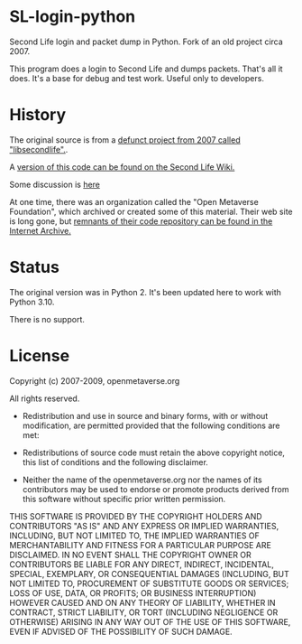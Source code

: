 # SL-login-python
Second Life login and packet dump in Python. Fork of an old project circa 2007.

This program does a login to Second Life and dumps packets. That's all it does. It's a base for debug and test work. Useful only to developers.

# History

The original source is from a [defunct project from 2007 called "libsecondlife".](https://web.archive.org/web/20070819045642/http://www.libsecondlife.org/wiki/Main_Page). 

A [version of this code can be found on the Second Life Wiki.](https://wiki.secondlife.com/wiki/Presence_Code_Python)

Some discussion is [here](https://web.archive.org/web/20080131121212/http://www.libsecondlife.org/wiki/Login)

At one time, there was an organization called the "Open Metaverse Foundation", which archived or created
some of this material. Their web site is long gone, but
[remnants of their code repository can be found in the Internet Archive.](http://openmetaverse.org/svn/omf/libopenmetaverse/trunk/)

# Status

The original version was in Python 2. It's been updated here to work with Python 3.10.

There is no support.

# License

Copyright (c) 2007-2009, openmetaverse.org

All rights reserved.
 
- Redistribution and use in source and binary forms, with or without  modification, are permitted provided that the following conditions are met:
 
- Redistributions of source code must retain the above copyright notice, this
list of conditions and the following disclaimer.

- Neither the name of the openmetaverse.org nor the names 
of its contributors may be used to endorse or promote products derived from
this software without specific prior written permission.
 
THIS SOFTWARE IS PROVIDED BY THE COPYRIGHT HOLDERS AND CONTRIBUTORS "AS IS" 
AND ANY EXPRESS OR IMPLIED WARRANTIES, INCLUDING, BUT NOT LIMITED TO, THE 
IMPLIED WARRANTIES OF MERCHANTABILITY AND FITNESS FOR A PARTICULAR PURPOSE 
ARE DISCLAIMED. IN NO EVENT SHALL THE COPYRIGHT OWNER OR CONTRIBUTORS BE 
LIABLE FOR ANY DIRECT, INDIRECT, INCIDENTAL, SPECIAL, EXEMPLARY, OR 
CONSEQUENTIAL DAMAGES (INCLUDING, BUT NOT LIMITED TO, PROCUREMENT OF 
SUBSTITUTE GOODS OR SERVICES; LOSS OF USE, DATA, OR PROFITS; OR BUSINESS 
INTERRUPTION) HOWEVER CAUSED AND ON ANY THEORY OF LIABILITY, WHETHER IN 
CONTRACT, STRICT LIABILITY, OR TORT (INCLUDING NEGLIGENCE OR OTHERWISE) 
ARISING IN ANY WAY OUT OF THE USE OF THIS SOFTWARE, EVEN IF ADVISED OF THE 
POSSIBILITY OF SUCH DAMAGE.
